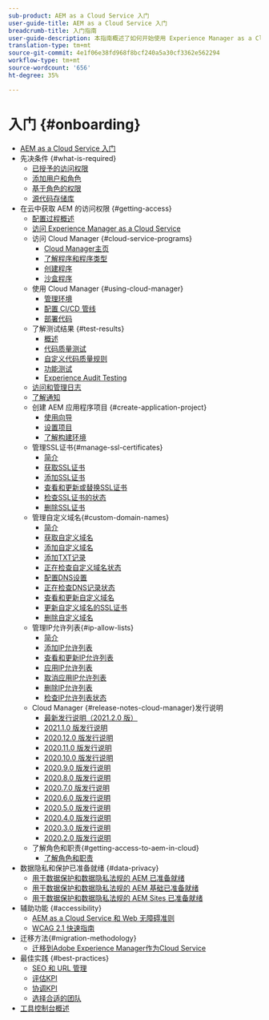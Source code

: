 ```yaml
---
sub-product: AEM as a Cloud Service 入门
user-guide-title: AEM as a Cloud Service 入门
breadcrumb-title: 入门指南
user-guide-description: 本指南概述了如何开始使用 Experience Manager as a Cloud Service，包括如何获取访问权限和重要的数据保护信息。
translation-type: tm+mt
source-git-commit: 4e1f06e38fd968f8bcf240a5a30cf3362e562294
workflow-type: tm+mt
source-wordcount: '656'
ht-degree: 35%

---
```



# 入门 {#onboarding}

+ [AEM as a Cloud Service 入门](/help/onboarding/home.md)
+ 先决条件 {#what-is-required}
   + [已授予的访问权限](what-is-required/access-rights-granted.md)
   + [添加用户和角色](what-is-required/add-users-roles.md)
   + [基于角色的权限](what-is-required/role-based-permissions.md)
   + [源代码存储库](what-is-required/source-code-repository.md)
+ 在云中获取 AEM 的访问权限 {#getting-access}
   + [配置过程概述](getting-access-to-aem-in-cloud/provisioning-process-overview.md)
   + [访问 Experience Manager as a Cloud Service](getting-access-to-aem-in-cloud/navigation.md)
   + 访问 Cloud Manager {#cloud-service-programs}
      + [Cloud Manager主页](getting-access-to-aem-in-cloud/first-time-login.md)
      + [了解程序和程序类型](getting-access-to-aem-in-cloud/understand-program-types.md)
      + [创建程序](getting-access-to-aem-in-cloud/creating-a-program.md)
      + [沙盒程序](getting-access-to-aem-in-cloud/sandbox-programs.md)
   + 使用 Cloud Manager {#using-cloud-manager}
      + [管理环境](https://experienceleague.adobe.com/docs/experience-manager-cloud-service/implementing/using-cloud-manager/manage-environments.html)
      + [配置 CI/CD 管线](https://experienceleague.adobe.com/docs/experience-manager-cloud-service/implementing/using-cloud-manager/configure-pipeline.html)
      + [部署代码](https://experienceleague.adobe.com/docs/experience-manager-cloud-service/implementing/using-cloud-manager/deploy-code.html)
   + 了解测试结果 {#test-results}
      + [概述](https://experienceleague.adobe.com/docs/experience-manager-cloud-service/implementing/using-cloud-manager/test-results/overview-test-results.html)
      + [代码质量测试](https://experienceleague.adobe.com/docs/experience-manager-cloud-service/implementing/using-cloud-manager/test-results/code-quality-testing.html)
      + [自定义代码质量规则](https://experienceleague.adobe.com/docs/experience-manager-cloud-service/implementing/using-cloud-manager/test-results/custom-code-quality-rules.html)
      + [功能测试](https://experienceleague.adobe.com/docs/experience-manager-cloud-service/implementing/using-cloud-manager/test-results/functional-testing.html)
      + [Experience Audit Testing](https://experienceleague.adobe.com/docs/experience-manager-cloud-service/implementing/using-cloud-manager/test-results/experience-audit-testing.html)
   + [访问和管理日志](https://experienceleague.adobe.com/docs/experience-manager-cloud-service/implementing/using-cloud-manager/manage-logs.html)
   + [了解通知](https://experienceleague.adobe.com/docs/experience-manager-cloud-service/implementing/using-cloud-manager/notifications.html)
   + 创建 AEM 应用程序项目 {#create-application-project}
      + [使用向导](getting-access-to-aem-in-cloud/using-the-wizard.md)
      + [设置项目](getting-access-to-aem-in-cloud/setting-up-project.md)
      + [了解构建环境](getting-access-to-aem-in-cloud/build-environment-details.md)
   + 管理SSL证书{#manage-ssl-certificates}
      + [简介](https://experienceleague.adobe.com/docs/experience-manager-cloud-service/implementing/using-cloud-manager/manage-ssl-certificates/introduction.html)
      + [获取SSL证书](https://experienceleague.adobe.com/docs/experience-manager-cloud-service/implementing/using-cloud-manager/manage-ssl-certificates/get-ssl-certificate.html)
      + [添加SSL证书](https://experienceleague.adobe.com/docs/experience-manager-cloud-service/implementing/using-cloud-manager/manage-ssl-certificates/add-ssl-certificate.html)
      + [查看和更新或替换SSL证书](https://experienceleague.adobe.com/docs/experience-manager-cloud-service/implementing/using-cloud-manager/manage-ssl-certificates/view-update-replace-ssl-certificate.html)
      + [检查SSL证书的状态](https://experienceleague.adobe.com/docs/experience-manager-cloud-service/implementing/using-cloud-manager/manage-ssl-certificates/check-status-ssl-certificate.html)
      + [删除SSL证书](https://experienceleague.adobe.com/docs/experience-manager-cloud-service/implementing/using-cloud-manager/manage-ssl-certificates/delete-ssl-certificate.html)
   + 管理自定义域名{#custom-domain-names}
      + [简介](https://experienceleague.adobe.com/docs/experience-manager-cloud-service/implementing/using-cloud-manager/custom-domain-names/introduction.html)
      + [获取自定义域名](https://experienceleague.adobe.com/docs/experience-manager-cloud-service/implementing/using-cloud-manager/custom-domain-names/get-custom-domain-name.html)
      + [添加自定义域名](https://experienceleague.adobe.com/docs/experience-manager-cloud-service/implementing/using-cloud-manager/custom-domain-names/add-custom-domain-name.html)
      + [添加TXT记录](https://experienceleague.adobe.com/docs/experience-manager-cloud-service/implementing/using-cloud-manager/custom-domain-names/add-text-record.html)
      + [正在检查自定义域名状态](https://experienceleague.adobe.com/docs/experience-manager-cloud-service/implementing/using-cloud-manager/custom-domain-names/check-domain-name-status.html)
      + [配置DNS设置](https://experienceleague.adobe.com/docs/experience-manager-cloud-service/implementing/using-cloud-manager/custom-domain-names/configure-dns-settings.html)
      + [正在检查DNS记录状态](https://experienceleague.adobe.com/docs/experience-manager-cloud-service/implementing/using-cloud-manager/custom-domain-names/check-dns-record-status.html)
      + [查看和更新自定义域名](https://experienceleague.adobe.com/docs/experience-manager-cloud-service/implementing/using-cloud-manager/custom-domain-names/view-update-replace-custom-domain-name.html)
      + [更新自定义域名的SSL证书](https://experienceleague.adobe.com/docs/experience-manager-cloud-service/implementing/using-cloud-manager/custom-domain-names/update-cdn-ssl-certificate.html)
      + [删除自定义域名](https://experienceleague.adobe.com/docs/experience-manager-cloud-service/implementing/using-cloud-manager/custom-domain-names/delete-custom-domain-name.html)
   + 管理IP允许列表{#ip-allow-lists}
      + [简介](https://experienceleague.adobe.com/docs/experience-manager-cloud-service/implementing/using-cloud-manager/ip-allow-lists/introduction.html)
      + [添加IP允许列表](https://experienceleague.adobe.com/docs/experience-manager-cloud-service/implementing/using-cloud-manager/ip-allow-lists/add-ip-allow-lists.html)
      + [查看和更新IP允许列表](https://experienceleague.adobe.com/docs/experience-manager-cloud-service/implementing/using-cloud-manager/ip-allow-lists/view-update-ip-allow-list.html)
      + [应用IP允许列表](https://experienceleague.adobe.com/docs/experience-manager-cloud-service/implementing/using-cloud-manager/ip-allow-lists/apply-allow-list.html)
      + [取消应用IP允许列表](https://experienceleague.adobe.com/docs/experience-manager-cloud-service/implementing/using-cloud-manager/ip-allow-lists/unapply-ip-allow-list.html)
      + [删除IP允许列表](https://experienceleague.adobe.com/docs/experience-manager-cloud-service/implementing/using-cloud-manager/ip-allow-lists/delete-ip-allow-list.html)
      + [检查IP允许列表状态](https://experienceleague.adobe.com/docs/experience-manager-cloud-service/implementing/using-cloud-manager/ip-allow-lists/check-ip-allow-list-status.html)
   + Cloud Manager {#release-notes-cloud-manager}发行说明
      + [最新发行说明（2021.2.0 版）](/help/onboarding/release-notes-cloud-manager/release-notes-cm-current.md)
      + [2021.1.0 版发行说明](/help/onboarding/release-notes-cloud-manager/release-notes-cm-2021-1-0.md)
      + [2020.12.0 版发行说明](/help/onboarding/release-notes-cloud-manager/release-notes-cm-2020-12-0.md)
      + [2020.11.0 版发行说明](/help/onboarding/release-notes-cloud-manager/release-notes-cm-2020-11-0.md)
      + [2020.10.0 版发行说明](/help/onboarding/release-notes-cloud-manager/release-notes-cm-2020-10-0.md)
      + [2020.9.0 版发行说明](/help/onboarding/release-notes-cloud-manager/release-notes-cm-2020-9-0.md)
      + [2020.8.0 版发行说明](/help/onboarding/release-notes-cloud-manager/release-notes-cm-2020-8-0.md)
      + [2020.7.0 版发行说明](/help/onboarding/release-notes-cloud-manager/release-notes-cm-2020-7-0.md)
      + [2020.6.0 版发行说明](/help/onboarding/release-notes-cloud-manager/release-notes-cm-2020-6-0.md)
      + [2020.5.0 版发行说明](/help/onboarding/release-notes-cloud-manager/release-notes-cm-2020-5-0.md)
      + [2020.4.0 版发行说明](/help/onboarding/release-notes-cloud-manager/release-notes-cm-2020-4-0.md)
      + [2020.3.0 版发行说明](/help/onboarding/release-notes-cloud-manager/release-notes-cm-2020-3-0.md)
      + [2020.2.0 版发行说明](/help/onboarding/release-notes-cloud-manager/release-notes-cm-2020-2-0.md)
   + 了解角色和职责{#getting-access-to-aem-in-cloud}
      + [了解角色和职责](getting-access-to-aem-in-cloud/roles-responsibilities.md)
+ 数据隐私和保护已准备就绪 {#data-privacy}
   + [用于数据保护和数据隐私法规的 AEM 已准备就绪](data-privacy-and-protection-readiness/aem-readiness.md)
   + [用于数据保护和数据隐私法规的 AEM 基础已准备就绪](data-privacy-and-protection-readiness/foundation-readiness.md)
   + [用于数据保护和数据隐私法规的 AEM Sites 已准备就绪](data-privacy-and-protection-readiness/sites-readiness.md)
+ 辅助功能 {#accessibility}
   + [AEM as a Cloud Service 和 Web 无障碍准则](accessibility/web-accessibility.md)
   + [WCAG 2.1 快速指南](accessibility/quick-guide-wcag.md)
+ 迁移方法{#migration-methodology}
   + [迁移到Adobe Experience Manager作为Cloud Service](migration-methodology/getting-started.md)
+ 最佳实践 {#best-practices}
   + [SEO 和 URL 管理](best-practices/seo-and-url-management.md)
   + [评估KPI](best-practices/assessing-kpis.md)
   + [协调KPI](best-practices/aligning-kpis.md)
   + [选择合适的团队](best-practices/choose-right-team.md)
+ [工具控制台概述](tools-consoles.md)
